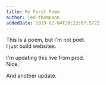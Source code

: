 ```yaml
---
title: My First Poem
author: jed-thompson
addedDate: 2019-02-04T20:22:07.572Z
---
```

This is a poem, but I'm not poet.\
I just build websites.

I'm updating this live from prod.\
Nice.

And another update.